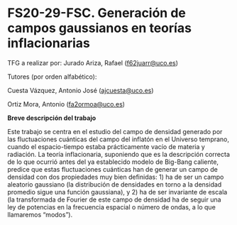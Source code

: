 # FS20-29-FSC. Generación de campos gaussianos en teorías inflacionarias

TFG a realizar por: Jurado Ariza, Rafael (<f62juarr@uco.es>)

Tutores (por orden alfabético):

Cuesta Vázquez, Antonio José (<ajcuesta@uco.es>)

Ortiz Mora, Antonio (<fa2ormoa@uco.es>)

**Breve descripción del trabajo**

Este trabajo se centra en el estudio del campo de densidad generado por las fluctuaciones cuánticas del campo del inflatón en el Universo temprano, cuando el espacio-tiempo estaba prácticamente vacío de materia y radiación. La teoría inflacionaria, suponiendo que es la descripción correcta de lo que ocurrió antes del ya establecido modelo de Big-Bang caliente, predice que estas fluctuaciones cuánticas han de generar un campo de densidad con dos propiedades muy bien definidas: 1) ha de ser un campo aleatorio gaussiano (la distribución de densidades en torno a la densidad promedio sigue una función gaussiana), y 2) ha de ser invariante de escala (la transformada de Fourier de este campo de densidad ha de seguir una ley de potencias en la frecuencia espacial o número de ondas, a lo que llamaremos “modos”).
